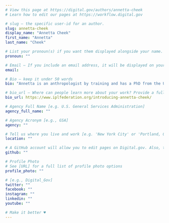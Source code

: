 ```yaml
---
# View this page at https://digital.gov/authors/annetta-cheek
# Learn how to edit our pages at https://workflow.digital.gov

# slug — the specific user-id for an author.
slug: annetta-cheek
display_name: "Annetta Cheek"
first_name: "Annetta"
last_name: "Cheek"

# List your pronoun(s) if you want them displayed alongside your name. If blank, we'll use just your name. Learn more http://mypronouns.org
pronoun: ""

# Email — If you include an email address, it will be displayed on your profile page
email: 

# Bio — keep it under 50 words
bio: "Annetta is an anthropologist by training and has a PhD from the University of Arizona. She worked for the U.S. government from 1980 until early 2007. Most of her federal career focused on writing and implementing regulations. She spent four years as the chief plain language expert on Vice President Al Gore’s National Partnership for Reinventing Government."

# bio_url — Where can people learn more about your work? Provide a full URL [e.g. 'https://www.example.gov/']
bio_url: https://www.iplfederation.org/introducing-annetta-cheek/

# Agency Full Name [e.g. U.S. General Services Administration]
agency_full_name: ""

# Agency Acronym [e.g., GSA]
agency: ""

# Tell us where you live and work [e.g. 'New York City' or 'Portland, OR']
location: ""

# A GitHub account will allow you to edit pages on Digital.gov. Also, the image used in your GitHub account can be used to populate your digital.gov profile photo. Learn more about getting a Github account at [URL]
github: ""

# Profile Photo
# See [URL] for a full list of profile photo options
profile_photo: ""

# [e.g., Digital_Gov]
twitter: ""
facebook: ""
instagram: ""
linkedin: ""
youtube: ""

# Make it better ♥
---
```

